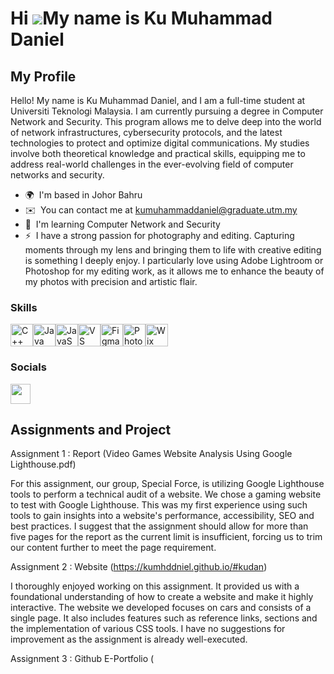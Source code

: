 Hi ![](https://user-images.githubusercontent.com/18350557/176309783-0785949b-9127-417c-8b55-ab5a4333674e.gif)My name is Ku Muhammad Daniel
==========================================================================================================================================

My Profile
----------

Hello! My name is Ku Muhammad Daniel, and I am a full-time student at Universiti Teknologi Malaysia. I am currently pursuing a degree in Computer Network and Security. This program allows me to delve deep into the world of network infrastructures, cybersecurity protocols, and the latest technologies to protect and optimize digital communications. My studies involve both theoretical knowledge and practical skills, equipping me to address real-world challenges in the ever-evolving field of computer networks and security.

* 🌍  I'm based in Johor Bahru
* ✉️  You can contact me at [kumuhammaddaniel@graduate.utm.my](mailto:kumuhammaddaniel@graduate.utm.my)
* 🧠  I'm learning Computer Network and Security
* ⚡  I have a strong passion for photography and editing. Capturing moments through my lens and bringing them to life with creative editing is something I deeply enjoy. I particularly love using Adobe Lightroom or Photoshop for my editing work, as it allows me to enhance the beauty of my photos with precision and artistic flair.

### Skills


<p align="left">
<a href="https://docs.microsoft.com/en-us/cpp/?view=msvc-170" target="_blank" rel="noreferrer"><img src="https://raw.githubusercontent.com/danielcranney/readme-generator/main/public/icons/skills/cplusplus-colored.svg" width="36" height="36" alt="C++" /></a><a href="https://www.oracle.com/java/" target="_blank" rel="noreferrer"><img src="https://raw.githubusercontent.com/danielcranney/readme-generator/main/public/icons/skills/java-colored.svg" width="36" height="36" alt="Java" /></a><a href="https://developer.mozilla.org/en-US/docs/Web/JavaScript" target="_blank" rel="noreferrer"><img src="https://raw.githubusercontent.com/danielcranney/readme-generator/main/public/icons/skills/javascript-colored.svg" width="36" height="36" alt="JavaScript" /></a><a href="https://code.visualstudio.com/" target="_blank" rel="noreferrer"><img src="https://raw.githubusercontent.com/danielcranney/readme-generator/main/public/icons/skills/visualstudiocode.svg" width="36" height="36" alt="VS Code" /></a><a href="https://www.figma.com/" target="_blank" rel="noreferrer"><img src="https://raw.githubusercontent.com/danielcranney/readme-generator/main/public/icons/skills/figma-colored.svg" width="36" height="36" alt="Figma" /></a><a href="https://www.adobe.com/uk/products/photoshop.html" target="_blank" rel="noreferrer"><img src="https://raw.githubusercontent.com/danielcranney/readme-generator/main/public/icons/skills/photoshop-colored.svg" width="36" height="36" alt="Photoshop" /></a><a href="https://wix.com" target="_blank" rel="noreferrer"><img src="https://raw.githubusercontent.com/danielcranney/readme-generator/main/public/icons/skills/wix-colored.svg" width="36" height="36" alt="Wix" /></a>
</p>


### Socials

<p align="left"> <a href="https://www.github.com/kumhddnniel" target="_blank" rel="noreferrer"> <picture> <source media="(prefers-color-scheme: dark)" srcset="https://raw.githubusercontent.com/danielcranney/readme-generator/main/public/icons/socials/github-dark.svg" /> <source media="(prefers-color-scheme: light)" srcset="https://raw.githubusercontent.com/danielcranney/readme-generator/main/public/icons/socials/github.svg" /> <img src="https://raw.githubusercontent.com/danielcranney/readme-generator/main/public/icons/socials/github.svg" width="32" height="32" /> </picture> </a></p>

Assignments and Project
-----------------------

Assignment 1 : Report (Video Games Website Analysis Using Google Lighthouse.pdf)

For this assignment, our group, Special Force, is utilizing Google Lighthouse tools to perform a technical audit of a website. We chose a gaming website to test with Google Lighthouse. This was my first experience using such tools to gain insights into a website's performance, accessibility, SEO and best practices. I suggest that the assignment should allow for more than five pages for the report as the current limit is insufficient, forcing us to trim our content further to meet the page requirement.

Assignment 2 : Website (https://kumhddniel.github.io/#kudan)

I thoroughly enjoyed working on this assignment. It provided us with a foundational understanding of how to create a website and make it highly interactive. The website we developed focuses on cars and consists of a single page. It also includes features such as reference links, sections and the implementation of various CSS tools. I have no suggestions for improvement as the assignment is already well-executed.

Assignment 3 : Github E-Portfolio (
